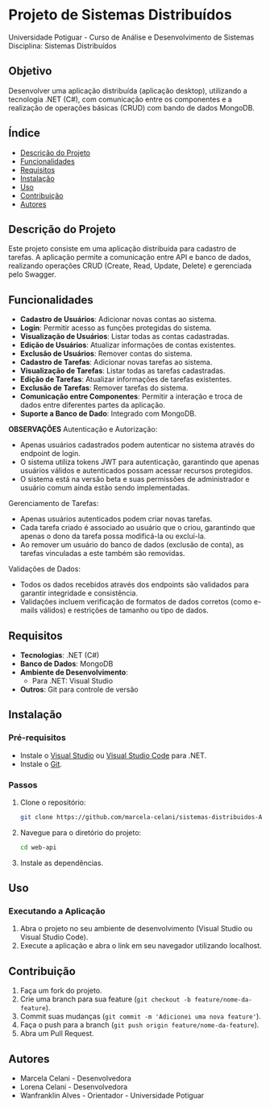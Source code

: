 # Projeto de Sistemas Distribuídos
Universidade Potiguar - Curso de Análise e Desenvolvimento de Sistemas  
Disciplina: Sistemas Distribuídos

## Objetivo
Desenvolver uma aplicação distribuída (aplicação desktop), utilizando a tecnologia .NET (C#), com comunicação entre os componentes e a realização de operações básicas (CRUD) com bando de dados MongoDB.

## Índice
- [Descrição do Projeto](#descrição-do-projeto)
- [Funcionalidades](#funcionalidades)
- [Requisitos](#requisitos)
- [Instalação](#instalação)
- [Uso](#uso)
- [Contribuição](#contribuição)
- [Autores](#autores)

## Descrição do Projeto
Este projeto consiste em uma aplicação distribuída para cadastro de tarefas. A aplicação permite a comunicação entre API e banco de dados, realizando operações CRUD (Create, Read, Update, Delete) e gerenciada pelo Swagger.

## Funcionalidades
- **Cadastro de Usuários**: Adicionar novas contas ao sistema.
- **Login**: Permitir acesso as funções protegidas do sistema.
- **Visualização de Usuários**: Listar todas as contas cadastradas.
- **Edição de Usuários**: Atualizar informações de contas existentes.
- **Exclusão de Usuários**: Remover contas do sistema.
- **Cadastro de Tarefas**: Adicionar novas tarefas ao sistema.
- **Visualização de Tarefas**: Listar todas as tarefas cadastradas.
- **Edição de Tarefas**: Atualizar informações de tarefas existentes.
- **Exclusão de Tarefas**: Remover tarefas do sistema.
- **Comunicação entre Componentes**: Permitir a interação e troca de dados entre diferentes partes da aplicação.
- **Suporte a Banco de Dado**: Integrado com MongoDB.

**OBSERVAÇÕES**
Autenticação e Autorização:

- Apenas usuários cadastrados podem autenticar no sistema através do endpoint de login.
- O sistema utiliza tokens JWT para autenticação, garantindo que apenas usuários válidos e autenticados possam acessar recursos protegidos.
- O sistema está na versão beta e suas permissões de administrador e usuário comum ainda estão sendo implementadas.

Gerenciamento de Tarefas:

- Apenas usuários autenticados podem criar novas tarefas.
- Cada tarefa criado é associado ao usuário que o criou, garantindo que apenas o dono da tarefa possa modificá-la ou excluí-la.
- Ao remover um usuário do banco de dados (exclusão de conta), as tarefas vinculadas a este também são removidas.
  
Validações de Dados:

- Todos os dados recebidos através dos endpoints são validados para garantir integridade e consistência.
- Validações incluem verificação de formatos de dados corretos (como e-mails válidos) e restrições de tamanho ou tipo de dados.

## Requisitos
- **Tecnologias**: .NET (C#)
- **Banco de Dados**: MongoDB
- **Ambiente de Desenvolvimento**:
  - Para .NET: Visual Studio
- **Outros**: Git para controle de versão

## Instalação

### Pré-requisitos
- Instale o [Visual Studio](https://visualstudio.microsoft.com/) ou [Visual Studio Code](https://code.visualstudio.com/) para .NET.
- Instale o [Git](https://git-scm.com/).

### Passos
1. Clone o repositório:
    ```bash
    git clone https://github.com/marcela-celani/sistemas-distribuidos-A3.git
    ```
2. Navegue para o diretório do projeto:
    ```bash
    cd web-api
    ```
3. Instale as dependências.

## Uso

### Executando a Aplicação
1. Abra o projeto no seu ambiente de desenvolvimento (Visual Studio ou Visual Studio Code).
2. Execute a aplicação e abra o link em seu navegador utilizando localhost.

## Contribuição
1. Faça um fork do projeto.
2. Crie uma branch para sua feature (`git checkout -b feature/nome-da-feature`).
3. Commit suas mudanças (`git commit -m 'Adicionei uma nova feature'`).
4. Faça o push para a branch (`git push origin feature/nome-da-feature`).
5. Abra um Pull Request.

## Autores
- Marcela Celani - Desenvolvedora
- Lorena Celani - Desenvolvedora
- Wanfranklin Alves - Orientador - Universidade Potiguar
